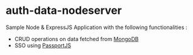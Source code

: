 # auth-data-nodeserver

Sample Node & ExpressJS Application with the following functionalities : 

- CRUD operations on data fetched from [MongoDB](https://www.mongodb.com/)
- SSO using [PassportJS](http://www.passportjs.org/)
